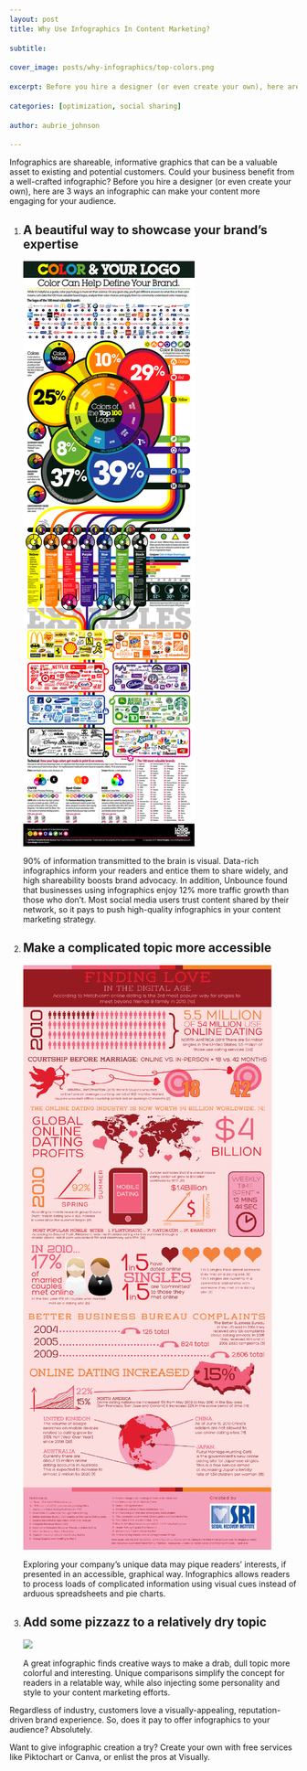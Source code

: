 ```yaml
---
layout: post
title: Why Use Infographics In Content Marketing?

subtitle: 

cover_image: posts/why-infographics/top-colors.png

excerpt: Before you hire a designer (or even create your own), here are 3 ways  an infographic can  make your content more engaging for your audience.

categories: [optimization, social sharing]

author: aubrie_johnson

---
```


Infographics are shareable, informative graphics that can be a valuable asset to existing and potential customers. Could your business benefit from a well-crafted infographic? Before you hire a designer (or even create your own), here are 3 ways  an infographic can  make your content more engaging for your audience.

1.	## A beautiful way to showcase your brand’s expertise
	
	<div class="full zoomable"><img src="/images/posts/why-infographics/top-colors.png"></div>
	
	90% of information transmitted to the brain is visual. Data-rich infographics inform your readers and entice them to share widely, and high shareability boosts brand advocacy. In addition, Unbounce found that businesses using infographics enjoy 12% more traffic growth than those who don’t. Most social media users trust content shared by their network, so it pays to push high-quality infographics in your content marketing strategy.

2.	## Make a complicated topic more accessible

	<div class="full zoomable"><img src="/images/posts/why-infographics/love-digital-age.png"></div>

	Exploring your company’s unique data may pique readers’ interests, if presented in an accessible, graphical way. Infographics allows readers to process loads of complicated information using visual cues instead of arduous spreadsheets and pie charts.

3.	## Add some pizzazz to a relatively dry topic

	<div class="full zoomable"><img src="/images/posts/why-infographics/build-app.jpg"></div>

	A great infographic finds creative ways to make a drab, dull topic more colorful and interesting. Unique comparisons simplify the concept for readers in a relatable way, while also injecting some personality and style to your content marketing efforts.

Regardless of industry, customers love a visually-appealing, reputation-driven brand experience. So, does it pay to offer infographics to your audience? Absolutely.

Want to give infographic creation a try? Create your own with free services like Piktochart or Canva, or enlist the pros at Visually.